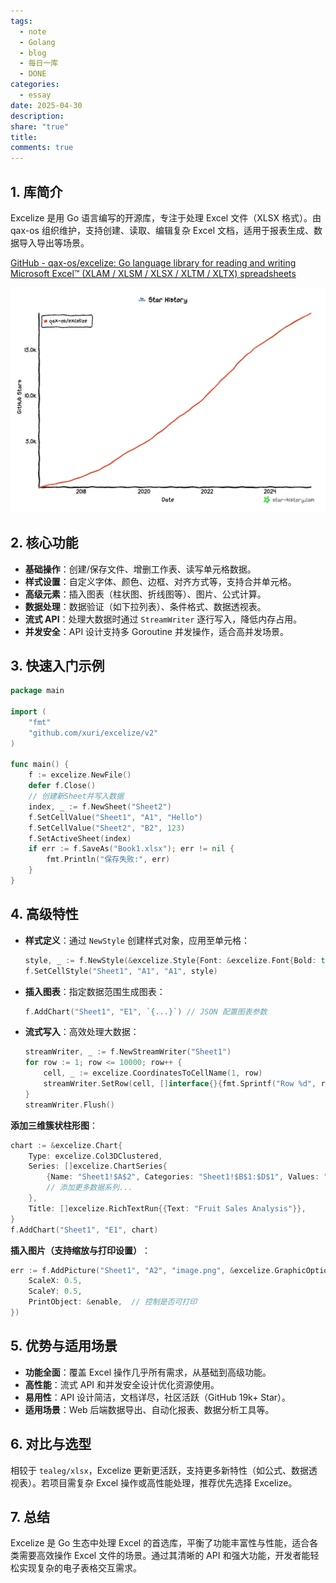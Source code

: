 ```yaml
---
tags:
  - note
  - Golang
  - blog
  - 每日一库
  - DONE
categories:
  - essay
date: 2025-04-30
description: 
share: "true"
title: 
comments: true
---
```

## 1. 库简介 

Excelize 是用 Go 语言编写的开源库，专注于处理 Excel 文件（XLSX 格式）。由 qax-os 组织维护，支持创建、读取、编辑复杂 Excel 文档，适用于报表生成、数据导入导出等场景。

[GitHub - qax-os/excelize: Go language library for reading and writing Microsoft Excel™ (XLAM / XLSM / XLSX / XLTM / XLTX) spreadsheets](https://github.com/qax-os/excelize)

![](assets/images/IMG-63D0ABAB64CBAEB70F1CD383BC8B0939.png)


## 2. 核心功能  

- **基础操作**：创建/保存文件、增删工作表、读写单元格数据。  
- **样式设置**：自定义字体、颜色、边框、对齐方式等，支持合并单元格。  
- **高级元素**：插入图表（柱状图、折线图等）、图片、公式计算。  
- **数据处理**：数据验证（如下拉列表）、条件格式、数据透视表。  
- **流式 API**：处理大数据时通过 `StreamWriter` 逐行写入，降低内存占用。  
- **并发安全**：API 设计支持多 Goroutine 并发操作，适合高并发场景。  

## 3. 快速入门示例  

```go
package main

import (
    "fmt"
    "github.com/xuri/excelize/v2"
)

func main() {
    f := excelize.NewFile()
    defer f.Close()
    // 创建新Sheet并写入数据
    index, _ := f.NewSheet("Sheet2")
    f.SetCellValue("Sheet1", "A1", "Hello")
    f.SetCellValue("Sheet2", "B2", 123)
    f.SetActiveSheet(index)
    if err := f.SaveAs("Book1.xlsx"); err != nil {
        fmt.Println("保存失败:", err)
    }
}
```

## 4. 高级特性  

- **样式定义**：通过 `NewStyle` 创建样式对象，应用至单元格：  
  ```go
  style, _ := f.NewStyle(&excelize.Style{Font: &excelize.Font{Bold: true}})
  f.SetCellStyle("Sheet1", "A1", "A1", style)
  ```
  
- **插入图表**：指定数据范围生成图表：  
  ```go
  f.AddChart("Sheet1", "E1", `{...}`) // JSON 配置图表参数
  ```
  
- **流式写入**：高效处理大数据：  
  ```go
  streamWriter, _ := f.NewStreamWriter("Sheet1")
  for row := 1; row <= 10000; row++ {
      cell, _ := excelize.CoordinatesToCellName(1, row)
      streamWriter.SetRow(cell, []interface{}{fmt.Sprintf("Row %d", row)})
  }
  streamWriter.Flush()
  ```

**添加三维簇状柱形图​**​：

```go
chart := &excelize.Chart{
    Type: excelize.Col3DClustered,
    Series: []excelize.ChartSeries{
        {Name: "Sheet1!$A$2", Categories: "Sheet1!$B$1:$D$1", Values: "Sheet1!$B$2:$D$2"},
        // 添加更多数据系列...
    },
    Title: []excelize.RichTextRun{{Text: "Fruit Sales Analysis"}},
}
f.AddChart("Sheet1", "E1", chart)
```

​**​插入图片（支持缩放与打印设置）​**​：

```go
err := f.AddPicture("Sheet1", "A2", "image.png", &excelize.GraphicOptions{
    ScaleX: 0.5, 
    ScaleY: 0.5,
    PrintObject: &enable,  // 控制是否可打印
})
```

## 5. 优势与适用场景  

- **功能全面**：覆盖 Excel 操作几乎所有需求，从基础到高级功能。  
- **高性能**：流式 API 和并发安全设计优化资源使用。  
- **易用性**：API 设计简洁，文档详尽，社区活跃（GitHub 19k+ Star）。  
- **适用场景**：Web 后端数据导出、自动化报表、数据分析工具等。

## 6. 对比与选型  

相较于 `tealeg/xlsx`，Excelize 更新更活跃，支持更多新特性（如公式、数据透视表）。若项目需复杂 Excel 操作或高性能处理，推荐优先选择 Excelize。

## 7. 总结  

Excelize 是 Go 生态中处理 Excel 的首选库，平衡了功能丰富性与性能，适合各类需要高效操作 Excel 文件的场景。通过其清晰的 API 和强大功能，开发者能轻松实现复杂的电子表格交互需求。

